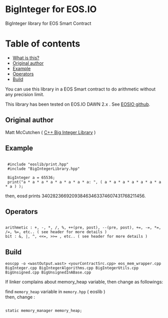 # BigInteger for EOS.IO

BigInteger library for EOS Smart Contract

# Table of contents
- [What is this?](#what_is_this)
- [Original author](#original_author)
- [Example](#example)
- [Operators](#operators)
- [Build](#build)

<a name="what_is_this"></a>
You can use this library in a EOS Smart contract to do arithmetic without any precision limit.

This library has been tested on EOS.IO DAWN 2.x .
See [EOSIO github](https://github.com/EOSIO/eos).

<a name="original_author"></a>
## Original author  
Matt McCutchen  ( [C++ Big Integer Library](https://mattmccutchen.net/bigint/) )

<a name="example"></a>
## Example  
<pre><code>
 #include "eoslib/print.hpp"  
 #include "BigIntegerLibrary.hpp"  
    
 BigInteger a = 65536;  
 print("a * a * a * a * a * a * a * a: ", ( a * a * a * a * a * a * a * a ) );  
</code></pre>
then, eosd prints 340282366920938463463374607431768211456.

<a name="operators"></a>
## Operators
<pre><code>
arithmetic : +, -, *, /, %, ++(pre, post), --(pre, post), +=, -=, *=, /=, %=, etc.. ( see header for more details )
bit : &amp;, |, ^, <<=, >>= , etc.. ( see header for more details ) 
</code></pre>

<a name="build"></a>
## Build
`eoscpp -o <wastOutput.wast> <yourContractSrc.cpp> eos_mem_wrapper.cpp BigInteger.cpp BigIntegerAlgorithms.cpp BigIntegerUtils.cpp BigUnsigned.cpp BigUnsignedInABase.cpp`

If linker complains about memory_heap variable, then change as followings:  

find `memory_heap` variable in `memory.hpp` ( eoslib )  
then, change :
<pre><code>
static memory_manager memory_heap;
</code></pre
